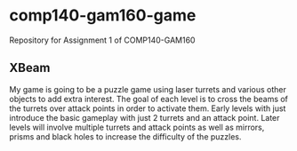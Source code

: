 # comp140-gam160-game
Repository for Assignment 1 of COMP140-GAM160
<h2>XBeam</h2>
<p>My game is going to be a puzzle game using laser turrets and various other objects to add extra interest. The goal of each level is to cross the beams of the turrets over attack points in order to activate them. Early levels with just introduce the basic gameplay with just 2 turrets and an attack point. Later levels will involve multiple turrets and attack points as well as mirrors, prisms and black holes to increase the difficulty of the puzzles.</p> 
